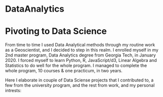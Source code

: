 # DataAnalytics
<h1> Pivoting to Data Science </h1>
  <p>From time to time I used Data Analytical methods through my routine work as a Geoscientist, 
  and I decided to step in this realm. I enrolled myself in my 2nd master 
  program, Data Analytics degree from Georgia Tech, in January 2020. I forced myself to learn Python, 
  R, JavaScript/d3, Linear Algebra and Statistics to do well for the whole program. I managed to complete the whole 
  program, 10 courses & one practicum, in two years.  </p>
  
  <p> Here I elaborate in couple of Data Sciense projects that I contributed to, a few from the university program, and the rest from work, and my personal intrests:</p> 
